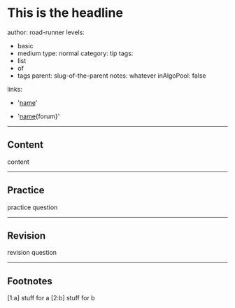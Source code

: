 # This is the headline

author: road-runner
levels:

* basic
* medium
  type: normal
  category: tip
  tags:
* list
* of
* tags
  parent: slug-of-the-parent
  notes: whatever
  inAlgoPool: false

links:

* '[name](url)'

- '[name](url){forum}'

---

## Content

content

---

## Practice

practice question

---

## Revision

revision question

---

## Footnotes

[1:a] stuff for a [2:b] stuff for b

